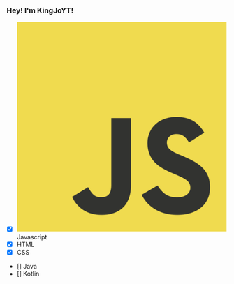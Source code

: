 ### Hey! I'm KingJoYT!
- [x] ![Alt text](https://raw.githubusercontent.com/voodootikigod/logo.js/master/js.png "Javascript Icon") Javascript
- [X] HTML
- [X] CSS
- [] Java
- [] Kotlin